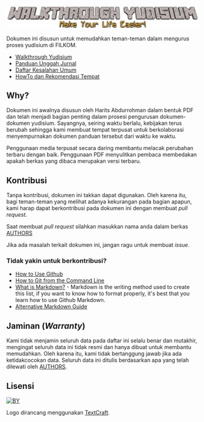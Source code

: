 ![cover](img/banner.png)


Dokumen ini disusun untuk memudahkan teman-teman dalam mengurus proses yudisium
di FILKOM.

- [Walkthrough Yudisium](walkthrough.md)
- [Panduan Unggah Jurnal](panduan-unggah-jurnal.md)
- [Daftar Kesalahan Umum](kesalahan-umum.md)
- [HowTo dan Rekomendasi Tempat](howto.md)

## Why?

Dokumen ini awalnya disusun oleh Harits Abdurrohman dalam bentuk PDF dan telah menjadi
bagian penting dalam prosesi pengurusan dokumen-dokumen yudisium. Sayangnya,
seiring waktu berlalu, kebijakan terus berubah sehingga kami membuat tempat
terpusat untuk berkolaborasi menyempurnakan dokumen panduan tersebut dari waktu
ke waktu.

Penggunaan media terpusat secara daring membantu melacak perubahan terbaru dengan
baik. Penggunaan PDF menyulitkan pembaca membedakan apakah berkas yang dibaca
merupakan versi terbaru.

## Kontribusi

Tanpa kontribusi, dokumen ini takkan dapat digunakan. Oleh karena itu, bagi
teman-teman yang melihat adanya kekurangan pada bagian apapun, kami harap dapat
berkontribusi pada dokumen ini dengan membuat _pull request_.

Saat membuat _pull request_ silahkan masukkan nama anda dalam berkas [AUTHORS](AUTHORS.md)

Jika ada masalah terkait dokumen ini, jangan ragu untuk membuat _issue_.

### Tidak yakin untuk berkontribusi?

- [How to Use Github](https://guides.github.com/activities/forking/)
- [How to Git from the Command Line](https://rogerdudler.github.io/git-guide/)
- [What is Markdown?](https://github.com/LewisVo/Markdown-Tutorial) - Markdown
  is the writing method used to create this list, if you want to know how to
  format properly, it's best that you learn how to use Github Markdown.
- [Alternative Markdown Guide](https://guides.github.com/features/mastering-markdown/)

## Jaminan (_Warranty_)

Kami tidak menjamin seluruh data pada daftar ini selalu benar dan mutakhir,
mengingat seluruh data ini tidak resmi dan hanya dibuat untuk membantu
memudahkan. Oleh karena itu, kami tidak bertanggung jawab jika ada
ketidakcocokan data. Seluruh data ini ditulis berdasarkan apa yang telah
dilewati oleh [AUTHORS](AUTHORS.md).

## Lisensi

[![BY](https://mirrors.creativecommons.org/presskit/buttons/88x31/svg/by.svg)](http://creativecommons.org/licenses/by/4.0/)

Logo dirancang menggunakan [TextCraft](https://textcraft.net).
